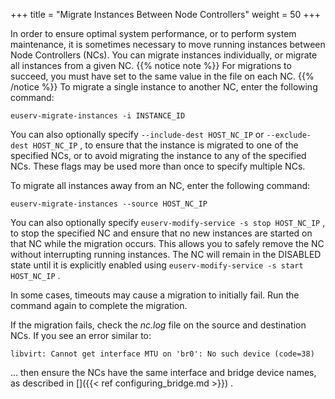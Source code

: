 +++
title = "Migrate Instances Between Node Controllers"
weight = 50
+++

In order to ensure optimal system performance, or to perform system maintenance, it is sometimes necessary to move running instances between Node Controllers (NCs). You can migrate instances individually, or migrate all instances from a given NC.
{{% notice note %}}
For migrations to succeed, you must have set to the same value in the file on each NC. 
{{% /notice %}}
To migrate a single instance to another NC, enter the following command: 

    euserv-migrate-instances -i INSTANCE_ID

You can also optionally specify `--include-dest HOST_NC_IP` or `--exclude-dest HOST_NC_IP` , to ensure that the instance is migrated to one of the specified NCs, or to avoid migrating the instance to any of the specified NCs. These flags may be used more than once to specify multiple NCs. 

To migrate all instances away from an NC, enter the following command: 

    euserv-migrate-instances --source HOST_NC_IP

You can also optionally specify `euserv-modify-service -s stop HOST_NC_IP` , to stop the specified NC and ensure that no new instances are started on that NC while the migration occurs. This allows you to safely remove the NC without interrupting running instances. The NC will remain in the DISABLED state until it is explicitly enabled using `euserv-modify-service -s start HOST_NC_IP` . 

In some cases, timeouts may cause a migration to initially fail. Run the command again to complete the migration. 

If the migration fails, check the *nc.log* file on the source and destination NCs. If you see an error similar to: 

    libvirt: Cannot get interface MTU on 'br0': No such device (code=38)

... then ensure the NCs have the same interface and bridge device names, as described in []({{< ref configuring_bridge.md >}}) . 

